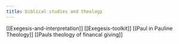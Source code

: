 ```yaml
---
title: biblical studies and theology
---
```


[[Exegesis-and-interpretation]]
[[Exegesis-toolkit]]
[[Paul in Pauline Theology]]
[[Pauls theology of financal giving]]
